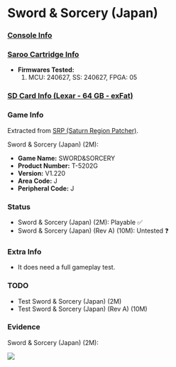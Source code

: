 # Sword & Sorcery (Japan)

### [Console Info](../../../../../Info/Consoles/VA13/README.md)

### [Saroo Cartridge Info](../../../../../Info/Cartridges/GuangzhouSanStarOnlineShop/1.6/README.md)

- <b>Firmwares Tested:</b>
  1. MCU: 240627, SS: 240627, FPGA: 05

### [SD Card Info (Lexar - 64 GB - exFat)](../../../../../Info/SdCards/Lexar/64GB/exfat/README.md)

### Game Info

Extracted from [SRP (Saturn Region Patcher)](https://segaxtreme.net/resources/saturn-region-patcher.81/download).

Sword & Sorcery (Japan) (2M):

- <b>Game Name:</b> SWORD&SORCERY
- <b>Product Number:</b> T-5202G
- <b>Version:</b> V1.220
- <b>Area Code:</b> J
- <b>Peripheral Code:</b> J

### Status

- Sword & Sorcery (Japan) (2M): Playable :white_check_mark:
- Sword & Sorcery (Japan) (Rev A) (10M): Untested :question:

### Extra Info

- It does need a full gameplay test.

### TODO

- Test Sword & Sorcery (Japan) (2M)
- Test Sword & Sorcery (Japan) (Rev A) (10M)

### Evidence

Sword & Sorcery (Japan) (2M):

[![](https://img.youtube.com/vi/FlcS9q64QhY/0.jpg)](https://www.youtube.com/watch?v=FlcS9q64QhY)
